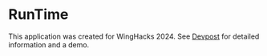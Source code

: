 # RunTime

This application was created for WingHacks 2024. See [Devpost](https://devpost.com/software/runtime-lr6x0a) for detailed information and a demo.
